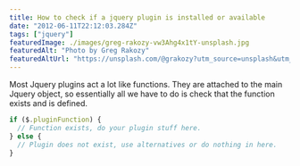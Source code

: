 ```yaml
---
title: How to check if a jquery plugin is installed or available
date: "2012-06-11T22:12:03.284Z"
tags: ["jquery"]
featuredImage: ./images/greg-rakozy-vw3Ahg4x1tY-unsplash.jpg
featuredAlt: "Photo by Greg Rakozy"
featuredAltUrl: "https://unsplash.com/@grakozy?utm_source=unsplash&utm_medium=referral&utm_content=creditCopyText"
---
```


Most Jquery plugins act a lot like functions. They are attached to the main Jquery object, so essentially all we have to do is check that the function exists and is defined.

```js
if ($.pluginFunction) {
  // Function exists, do your plugin stuff here.
} else {
  // Plugin does not exist, use alternatives or do nothing in here.
}
```